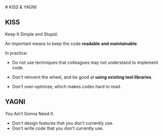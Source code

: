 # KISS & YAGNI

## KISS

Keep It Simple and Stupid.

An important means to keep the code **readable and maintainable**.

In practice:

- Do not use techniques that colleagues may not understand to implement code.

- Don't reinvent the wheel, and be good at **using existing tool libraries**.

- Don't over-optimize, which makes codes hard to read.

## YAGNI

You Ain’t Gonna Need It.

- Don't design features that you don't currently use.
- Don't write code that you don't currently use.
